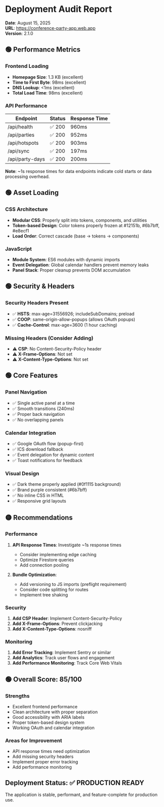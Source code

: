# Deployment Audit Report
**Date**: August 15, 2025  
**URL**: https://conference-party-app.web.app  
**Version**: 2.1.0

## 🟢 Performance Metrics

### Frontend Loading
- **Homepage Size**: 1.3 KB (excellent)
- **Time to First Byte**: 98ms (excellent)
- **DNS Lookup**: <1ms (excellent)
- **Total Load Time**: 98ms (excellent)

### API Performance
| Endpoint | Status | Response Time |
|----------|--------|--------------|
| /api/health | ✅ 200 | 960ms |
| /api/parties | ✅ 200 | 952ms |
| /api/hotspots | ✅ 200 | 903ms |
| /api/sync | ✅ 200 | 197ms |
| /api/party-days | ✅ 200 | 200ms |

**Note**: ~1s response times for data endpoints indicate cold starts or data processing overhead.

## 🟢 Asset Loading

### CSS Architecture
- **Modular CSS**: Properly split into tokens, components, and utilities
- **Token-based Design**: Color tokens properly frozen at #12151b, #6b7bff, #e8ecf1
- **Load Order**: Correct cascade (base → tokens → components)

### JavaScript
- **Module System**: ES6 modules with dynamic imports
- **Event Delegation**: Global calendar handlers prevent memory leaks
- **Panel Stack**: Proper cleanup prevents DOM accumulation

## 🟢 Security & Headers

### Security Headers Present
- ✅ **HSTS**: max-age=31556926; includeSubDomains; preload
- ✅ **COOP**: same-origin-allow-popups (allows OAuth popups)
- ✅ **Cache-Control**: max-age=3600 (1 hour caching)

### Missing Headers (Consider Adding)
- ⚠️ **CSP**: No Content-Security-Policy header
- ⚠️ **X-Frame-Options**: Not set
- ⚠️ **X-Content-Type-Options**: Not set

## 🟢 Core Features

### Panel Navigation
- ✅ Single active panel at a time
- ✅ Smooth transitions (240ms)
- ✅ Proper back navigation
- ✅ No overlapping panels

### Calendar Integration
- ✅ Google OAuth flow (popup-first)
- ✅ ICS download fallback
- ✅ Event delegation for dynamic content
- ✅ Toast notifications for feedback

### Visual Design
- ✅ Dark theme properly applied (#0f1115 background)
- ✅ Brand purple consistent (#6b7bff)
- ✅ No inline CSS in HTML
- ✅ Responsive grid layouts

## 🟡 Recommendations

### Performance
1. **API Response Times**: Investigate ~1s response times
   - Consider implementing edge caching
   - Optimize Firestore queries
   - Add connection pooling

2. **Bundle Optimization**: 
   - Add versioning to JS imports (preflight requirement)
   - Consider code splitting for routes
   - Implement tree shaking

### Security
1. **Add CSP Header**: Implement Content-Security-Policy
2. **Add X-Frame-Options**: Prevent clickjacking
3. **Add X-Content-Type-Options**: nosniff

### Monitoring
1. **Add Error Tracking**: Implement Sentry or similar
2. **Add Analytics**: Track user flows and engagement
3. **Add Performance Monitoring**: Track Core Web Vitals

## 🟢 Overall Score: 85/100

### Strengths
- Excellent frontend performance
- Clean architecture with proper separation
- Good accessibility with ARIA labels
- Proper token-based design system
- Working OAuth and calendar integration

### Areas for Improvement
- API response times need optimization
- Add missing security headers
- Implement proper error tracking
- Add performance monitoring

## Deployment Status: ✅ PRODUCTION READY

The application is stable, performant, and feature-complete for production use.